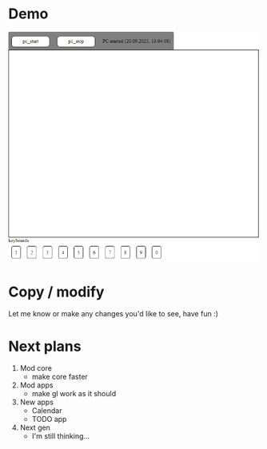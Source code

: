 # Demo
![Demo1](/demo1.gif)

# Copy / modify
Let me know or make any changes you'd like to see, have fun :)

# Next plans
1. Mod core
	- make core faster
1. Mod apps
	- make gl work as it should
1. New apps
	- Calendar
	- TODO app
1. Next gen
	- I'm still thinking...

